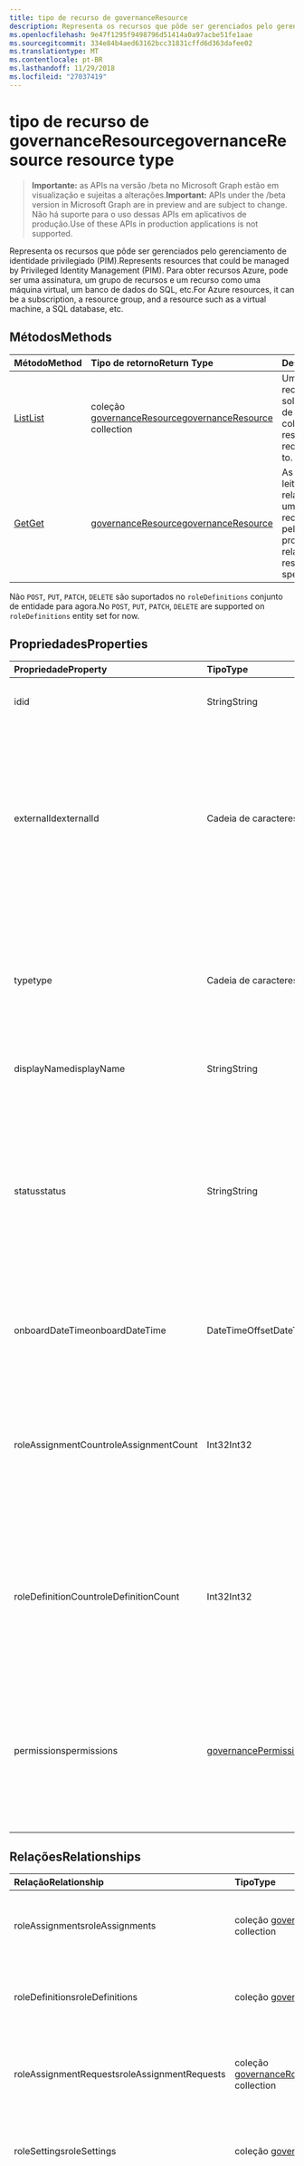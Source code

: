 ```yaml
---
title: tipo de recurso de governanceResource
description: Representa os recursos que pôde ser gerenciados pelo gerenciamento de identidade privilegiado (PIM). Para obter recursos Azure, pode ser uma assinatura, um grupo de recursos e um recurso como uma máquina virtual, um banco de dados do SQL, etc.
ms.openlocfilehash: 9e47f1295f9498796d51414a0a97acbe51fe1aae
ms.sourcegitcommit: 334e84b4aed63162bcc31831cffd6d363dafee02
ms.translationtype: MT
ms.contentlocale: pt-BR
ms.lasthandoff: 11/29/2018
ms.locfileid: "27037419"
---
```

# <a name="governanceresource-resource-type"></a><span data-ttu-id="44a8c-104">tipo de recurso de governanceResource</span><span class="sxs-lookup"><span data-stu-id="44a8c-104">governanceResource resource type</span></span>

> <span data-ttu-id="44a8c-105">**Importante:** as APIs na versão /beta no Microsoft Graph estão em visualização e sujeitas a alterações.</span><span class="sxs-lookup"><span data-stu-id="44a8c-105">**Important:** APIs under the /beta version in Microsoft Graph are in preview and are subject to change.</span></span> <span data-ttu-id="44a8c-106">Não há suporte para o uso dessas APIs em aplicativos de produção.</span><span class="sxs-lookup"><span data-stu-id="44a8c-106">Use of these APIs in production applications is not supported.</span></span>

<span data-ttu-id="44a8c-107">Representa os recursos que pôde ser gerenciados pelo gerenciamento de identidade privilegiado (PIM).</span><span class="sxs-lookup"><span data-stu-id="44a8c-107">Represents resources that could be managed by Privileged Identity Management (PIM).</span></span> <span data-ttu-id="44a8c-108">Para obter recursos Azure, pode ser uma assinatura, um grupo de recursos e um recurso como uma máquina virtual, um banco de dados do SQL, etc.</span><span class="sxs-lookup"><span data-stu-id="44a8c-108">For Azure resources, it can be a subscription, a resource group, and a resource such as a virtual machine, a SQL database, etc.</span></span>


## <a name="methods"></a><span data-ttu-id="44a8c-109">Métodos</span><span class="sxs-lookup"><span data-stu-id="44a8c-109">Methods</span></span>

| <span data-ttu-id="44a8c-110">Método</span><span class="sxs-lookup"><span data-stu-id="44a8c-110">Method</span></span>          | <span data-ttu-id="44a8c-111">Tipo de retorno</span><span class="sxs-lookup"><span data-stu-id="44a8c-111">Return Type</span></span> |<span data-ttu-id="44a8c-112">Descrição</span><span class="sxs-lookup"><span data-stu-id="44a8c-112">Description</span></span>|
|:---------------|:--------|:----------|
|[<span data-ttu-id="44a8c-113">List</span><span class="sxs-lookup"><span data-stu-id="44a8c-113">List</span></span>](../api/governanceresource-list.md) | <span data-ttu-id="44a8c-114">coleção [governanceResource](../resources/governanceresource.md)</span><span class="sxs-lookup"><span data-stu-id="44a8c-114">[governanceResource](../resources/governanceresource.md) collection</span></span>|<span data-ttu-id="44a8c-115">Uma coleção de recursos para que o solicitante tem acesso de lista.</span><span class="sxs-lookup"><span data-stu-id="44a8c-115">List a collection of resources the requestor has access to.</span></span>|
|[<span data-ttu-id="44a8c-116">Get</span><span class="sxs-lookup"><span data-stu-id="44a8c-116">Get</span></span>](../api/governanceresource-get.md) | [<span data-ttu-id="44a8c-117">governanceResource</span><span class="sxs-lookup"><span data-stu-id="44a8c-117">governanceResource</span></span>](../resources/governanceresource.md) |<span data-ttu-id="44a8c-118">As propriedades de leitura e relacionamentos de uma entidade de recurso especificado pelo id.</span><span class="sxs-lookup"><span data-stu-id="44a8c-118">Read properties and relationships of a resource entity specified by id.</span></span>|

<span data-ttu-id="44a8c-119">Não `POST`, `PUT`, `PATCH`, `DELETE` são suportados no `roleDefinitions` conjunto de entidade para agora.</span><span class="sxs-lookup"><span data-stu-id="44a8c-119">No `POST`, `PUT`, `PATCH`, `DELETE` are supported on `roleDefinitions` entity set for now.</span></span>

## <a name="properties"></a><span data-ttu-id="44a8c-120">Propriedades</span><span class="sxs-lookup"><span data-stu-id="44a8c-120">Properties</span></span>
| <span data-ttu-id="44a8c-121">Propriedade</span><span class="sxs-lookup"><span data-stu-id="44a8c-121">Property</span></span>          |<span data-ttu-id="44a8c-122">Tipo</span><span class="sxs-lookup"><span data-stu-id="44a8c-122">Type</span></span>         |<span data-ttu-id="44a8c-123">Descrição</span><span class="sxs-lookup"><span data-stu-id="44a8c-123">Description</span></span>|
|:------------------|:----------|:----------|
|<span data-ttu-id="44a8c-124">id</span><span class="sxs-lookup"><span data-stu-id="44a8c-124">id</span></span>                 |<span data-ttu-id="44a8c-125">String</span><span class="sxs-lookup"><span data-stu-id="44a8c-125">String</span></span>     |<span data-ttu-id="44a8c-126">A identificação do recurso.</span><span class="sxs-lookup"><span data-stu-id="44a8c-126">The id of the resource.</span></span> <span data-ttu-id="44a8c-127">Ela está no formato GUID.</span><span class="sxs-lookup"><span data-stu-id="44a8c-127">It is in GUID format.</span></span>|
|<span data-ttu-id="44a8c-128">externalId</span><span class="sxs-lookup"><span data-stu-id="44a8c-128">externalId</span></span>           |<span data-ttu-id="44a8c-129">Cadeia de caracteres</span><span class="sxs-lookup"><span data-stu-id="44a8c-129">String</span></span>   |<span data-ttu-id="44a8c-130">A id externa do recurso, que representa seu id original no banco de dados externo.</span><span class="sxs-lookup"><span data-stu-id="44a8c-130">The external id of the resource, representing its original id in the external database.</span></span> <span data-ttu-id="44a8c-131">Por exemplo, id externo de um recurso assinatura pode ser "/ assinaturas/c14ae696-5e0c-4e5d-88cc-bef6637737ac".</span><span class="sxs-lookup"><span data-stu-id="44a8c-131">For example, a subscription resource's external id can be "/subscriptions/c14ae696-5e0c-4e5d-88cc-bef6637737ac".</span></span> |
|<span data-ttu-id="44a8c-132">type</span><span class="sxs-lookup"><span data-stu-id="44a8c-132">type</span></span>               |<span data-ttu-id="44a8c-133">Cadeia de caracteres</span><span class="sxs-lookup"><span data-stu-id="44a8c-133">String</span></span>     |<span data-ttu-id="44a8c-134">Obrigatório.</span><span class="sxs-lookup"><span data-stu-id="44a8c-134">Required.</span></span> <span data-ttu-id="44a8c-135">Tipo de recurso.</span><span class="sxs-lookup"><span data-stu-id="44a8c-135">Resource type.</span></span> <span data-ttu-id="44a8c-136">Por exemplo, para recursos do Windows Azure, o tipo poderia ser "Assinatura", "ResourceGroup", "Microsoft.Sql/server", etc.</span><span class="sxs-lookup"><span data-stu-id="44a8c-136">For example, for Azure resources, the type could be "Subscription", "ResourceGroup", "Microsoft.Sql/server", etc.</span></span>|
|<span data-ttu-id="44a8c-137">displayName</span><span class="sxs-lookup"><span data-stu-id="44a8c-137">displayName</span></span>        |<span data-ttu-id="44a8c-138">String</span><span class="sxs-lookup"><span data-stu-id="44a8c-138">String</span></span>     |<span data-ttu-id="44a8c-139">O nome de exibição do recurso.</span><span class="sxs-lookup"><span data-stu-id="44a8c-139">The display name of the resource.</span></span>|
|<span data-ttu-id="44a8c-140">status</span><span class="sxs-lookup"><span data-stu-id="44a8c-140">status</span></span>             |<span data-ttu-id="44a8c-141">String</span><span class="sxs-lookup"><span data-stu-id="44a8c-141">String</span></span>     |<span data-ttu-id="44a8c-142">O status de um determinado recurso.</span><span class="sxs-lookup"><span data-stu-id="44a8c-142">The status of a given resource.</span></span> <span data-ttu-id="44a8c-143">Por exemplo, poderia representar se o recurso está bloqueado ou não (valores: `Active` / `Locked`).</span><span class="sxs-lookup"><span data-stu-id="44a8c-143">For example, it could represent whether the resource is locked or not (values: `Active`/`Locked`).</span></span> <span data-ttu-id="44a8c-144">Observação: Essa propriedade pode ser estendida no futuro para oferecer suporte a mais cenários.</span><span class="sxs-lookup"><span data-stu-id="44a8c-144">Note: This property may be extended in the future to support more scenarios.</span></span>|
|<span data-ttu-id="44a8c-145">onboardDateTime</span><span class="sxs-lookup"><span data-stu-id="44a8c-145">onboardDateTime</span></span>|<span data-ttu-id="44a8c-146">DateTimeOffset</span><span class="sxs-lookup"><span data-stu-id="44a8c-146">DateTimeOffset</span></span>      |<span data-ttu-id="44a8c-147">Ela representa a data hora quando o recurso inicia a serem gerenciados pelo PIM.</span><span class="sxs-lookup"><span data-stu-id="44a8c-147">It represents the date time when the resource starts to be managed by PIM.</span></span>|
|<span data-ttu-id="44a8c-148">roleAssignmentCount</span><span class="sxs-lookup"><span data-stu-id="44a8c-148">roleAssignmentCount</span></span>|<span data-ttu-id="44a8c-149">Int32</span><span class="sxs-lookup"><span data-stu-id="44a8c-149">Int32</span></span>      |<span data-ttu-id="44a8c-150">Opcional.</span><span class="sxs-lookup"><span data-stu-id="44a8c-150">Optional.</span></span> <span data-ttu-id="44a8c-151">O número de atribuições de função para o recurso determinado.</span><span class="sxs-lookup"><span data-stu-id="44a8c-151">The number of role assignments for the given resource.</span></span> <span data-ttu-id="44a8c-152">Para obter a propriedade, faça uso explicitamente `$select=roleAssignmentCount` na consulta.</span><span class="sxs-lookup"><span data-stu-id="44a8c-152">To get the property, please explictly use `$select=roleAssignmentCount` in the query.</span></span>|
|<span data-ttu-id="44a8c-153">roleDefinitionCount</span><span class="sxs-lookup"><span data-stu-id="44a8c-153">roleDefinitionCount</span></span>|<span data-ttu-id="44a8c-154">Int32</span><span class="sxs-lookup"><span data-stu-id="44a8c-154">Int32</span></span>      |<span data-ttu-id="44a8c-155">Opcional.</span><span class="sxs-lookup"><span data-stu-id="44a8c-155">Optional.</span></span> <span data-ttu-id="44a8c-156">O número de definições de função para o recurso determinado.</span><span class="sxs-lookup"><span data-stu-id="44a8c-156">The number of role definitions for the given resource.</span></span> <span data-ttu-id="44a8c-157">Para obter a propriedade, faça uso explicitamente `$select=roleDefinitionCount` na consulta.</span><span class="sxs-lookup"><span data-stu-id="44a8c-157">To get the property, please explictly use `$select=roleDefinitionCount` in the query.</span></span>|
|<span data-ttu-id="44a8c-158">permissions</span><span class="sxs-lookup"><span data-stu-id="44a8c-158">permissions</span></span>|[<span data-ttu-id="44a8c-159">governancePermission</span><span class="sxs-lookup"><span data-stu-id="44a8c-159">governancePermission</span></span>](../resources/governancepermission.md)      |<span data-ttu-id="44a8c-160">Opcional.</span><span class="sxs-lookup"><span data-stu-id="44a8c-160">Optional.</span></span> <span data-ttu-id="44a8c-161">Representa o status de acesso do solicitador para o recurso. Para obter a propriedade, faça uso explicitamente `$select=permissions` na consulta.</span><span class="sxs-lookup"><span data-stu-id="44a8c-161">It represents the status of the requestor's access to the resource.To get the property, please explictly use `$select=permissions` in the query.</span></span>|

## <a name="relationships"></a><span data-ttu-id="44a8c-162">Relações</span><span class="sxs-lookup"><span data-stu-id="44a8c-162">Relationships</span></span>
| <span data-ttu-id="44a8c-163">Relação</span><span class="sxs-lookup"><span data-stu-id="44a8c-163">Relationship</span></span>   | <span data-ttu-id="44a8c-164">Tipo</span><span class="sxs-lookup"><span data-stu-id="44a8c-164">Type</span></span>                                         |<span data-ttu-id="44a8c-165">Descrição</span><span class="sxs-lookup"><span data-stu-id="44a8c-165">Description</span></span>|
|:---------------|:---------------------------------------------|:----------|
|<span data-ttu-id="44a8c-166">roleAssignments</span><span class="sxs-lookup"><span data-stu-id="44a8c-166">roleAssignments</span></span> |<span data-ttu-id="44a8c-167">coleção [governanceRoleAssignment](../resources/governanceroleassignment.md)</span><span class="sxs-lookup"><span data-stu-id="44a8c-167">[governanceRoleAssignment](../resources/governanceroleassignment.md) collection</span></span>|<span data-ttu-id="44a8c-168">A coleção de atribuições de função para o recurso.</span><span class="sxs-lookup"><span data-stu-id="44a8c-168">The collection of role assignments for the resource.</span></span>|
|<span data-ttu-id="44a8c-169">roleDefinitions</span><span class="sxs-lookup"><span data-stu-id="44a8c-169">roleDefinitions</span></span> |<span data-ttu-id="44a8c-170">coleção [governanceRoleDefinition](../resources/governanceroledefinition.md)</span><span class="sxs-lookup"><span data-stu-id="44a8c-170">[governanceRoleDefinition](../resources/governanceroledefinition.md) collection</span></span>|<span data-ttu-id="44a8c-171">A coleção de definições de função para o recurso.</span><span class="sxs-lookup"><span data-stu-id="44a8c-171">The collection of role defintions for the resource.</span></span>|
|<span data-ttu-id="44a8c-172">roleAssignmentRequests</span><span class="sxs-lookup"><span data-stu-id="44a8c-172">roleAssignmentRequests</span></span> |<span data-ttu-id="44a8c-173">coleção [governanceRoleAssignmentRequest](../resources/governanceroleassignmentrequest.md)</span><span class="sxs-lookup"><span data-stu-id="44a8c-173">[governanceRoleAssignmentRequest](../resources/governanceroleassignmentrequest.md) collection</span></span>|<span data-ttu-id="44a8c-174">A coleção de solicitações de atribuição de função para o recurso.</span><span class="sxs-lookup"><span data-stu-id="44a8c-174">The collection of role assignment requests for the resource.</span></span>|
|<span data-ttu-id="44a8c-175">roleSettings</span><span class="sxs-lookup"><span data-stu-id="44a8c-175">roleSettings</span></span> |<span data-ttu-id="44a8c-176">coleção [governanceRoleSetting](../resources/governancerolesetting.md)</span><span class="sxs-lookup"><span data-stu-id="44a8c-176">[governanceRoleSetting](../resources/governancerolesetting.md) collection</span></span>|<span data-ttu-id="44a8c-177">A coleção de configurações de função para o recurso.</span><span class="sxs-lookup"><span data-stu-id="44a8c-177">The collection of role settings for the resource.</span></span>|
|<span data-ttu-id="44a8c-178">pai</span><span class="sxs-lookup"><span data-stu-id="44a8c-178">parent</span></span>          |[<span data-ttu-id="44a8c-179">governanceResource</span><span class="sxs-lookup"><span data-stu-id="44a8c-179">governanceResource</span></span>](../resources/governanceresource.md)           |<span data-ttu-id="44a8c-180">Somente leitura.</span><span class="sxs-lookup"><span data-stu-id="44a8c-180">Read-only.</span></span> <span data-ttu-id="44a8c-181">O recurso de pai.</span><span class="sxs-lookup"><span data-stu-id="44a8c-181">The parent resource.</span></span> <span data-ttu-id="44a8c-182">para `pimforazurerbac` cenário, ela pode representar a assinatura que o recurso pertence.</span><span class="sxs-lookup"><span data-stu-id="44a8c-182">for `pimforazurerbac` scenario, it can represent the subscription the resource belongs to.</span></span>|

## <a name="json-representation"></a><span data-ttu-id="44a8c-183">Representação JSON</span><span class="sxs-lookup"><span data-stu-id="44a8c-183">JSON representation</span></span>

<span data-ttu-id="44a8c-184">Veja a seguir uma representação JSON do recurso.</span><span class="sxs-lookup"><span data-stu-id="44a8c-184">Here is a JSON representation of the resource.</span></span>

<!-- {
  "blockType": "resource",
  "optionalProperties": [

  ],
  "@odata.type": "microsoft.graph.governanceResource"
}-->
```json
{
  "id": "String (identifier)",
  "externalId": "String",
  "type": "String",
  "displayName": "String",
  "status": "String"
}

```
<!-- uuid: 8fcb5dbc-d5aa-4681-8e31-b001d5168d79
2015-10-25 14:57:30 UTC -->
<!-- {
  "type": "#page.annotation",
  "description": "governanceResource",
  "keywords": "",
  "section": "documentation",
  "tocPath": ""
}-->